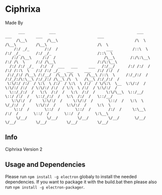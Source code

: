 # Ciphrixa

Made By
```
      ___           ___                                     ___          ___           ___                         ___   
     /\__\         /\__\                                   /\  \        /\__\         /\__\                       /\  \  
    /:/ _/_       /:/  /                      ___         /::\  \      /:/ _/_       /:/ _/_                     /::\  \ 
   /:/ /\__\     /:/  /                      /\__\       /:/\:\__\    /:/ /\  \     /:/ /\__\                   /:/\:\__\
  /:/ /:/ _/_   /:/  /  ___   ___     ___   /:/__/      /:/ /:/  /   /:/ /::\  \   /:/ /:/ _/_   ___     ___   /:/ /:/  /
 /:/_/:/ /\__\ /:/__/  /\__\ /\  \   /\__\ /::\  \     /:/_/:/  /   /:/_/:/\:\__\ /:/_/:/ /\__\ /\  \   /\__\ /:/_/:/  / 
 \:\/:/ /:/  / \:\  \ /:/  / \:\  \ /:/  / \/\:\  \__  \:\/:/  /    \:\/:/ /:/  / \:\/:/ /:/  / \:\  \ /:/  / \:\/:/  /  
  \::/_/:/  /   \:\  /:/  /   \:\  /:/  /     \:\/\__\  \::/__/      \::/ /:/  /   \::/_/:/  /   \:\  /:/  /   \::/__/   
   \:\/:/  /     \:\/:/  /     \:\/:/  /       \::/  /   \:\  \       \/_/:/  /     \:\/:/  /     \:\/:/  /     \:\  \   
    \::/  /       \::/  /       \::/  /        /:/  /     \:\__\        /:/  /       \::/  /       \::/  /       \:\__\  
     \/__/         \/__/         \/__/         \/__/       \/__/        \/__/         \/__/         \/__/         \/__/  

```
## Info

Ciphrixa Version 2

## Usage and Dependencies

Please run `npm install -g electron` globaly to install the needed dependencies.
If you want to package it with the build.bat then please also run `npm install -g electron-packager`.
